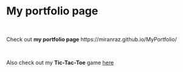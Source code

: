 <h1>My portfolio page</h1><br/>
<p>
Check out <b> my portfolio page</b>  https://miranraz.github.io/MyPortfolio/
</p>
<br/>
<p> Also check out my <b>Tic-Tac-Toe</b> game <a href="https://github.com/MiranRaz/TicTacToe-ReactJS">here</a> </p>
